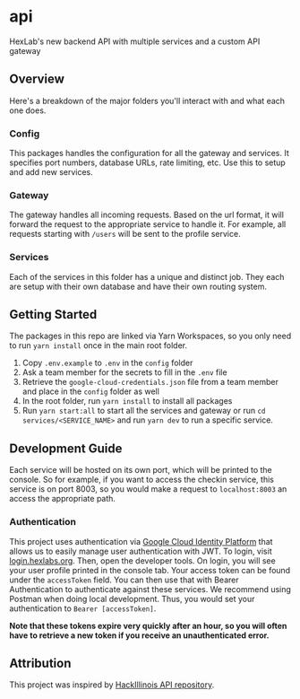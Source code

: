 # api

HexLab's new backend API with multiple services and a custom API gateway

## Overview

Here's a breakdown of the major folders you'll interact with and what each one does.

### Config

This packages handles the configuration for all the gateway and services. It specifies port numbers,
database URLs, rate limiting, etc. Use this to setup and add new services.

### Gateway

The gateway handles all incoming requests. Based on the url format, it will forward the request to
the appropriate service to handle it. For example, all requests starting with `/users` will be sent
to the profile service.

### Services

Each of the services in this folder has a unique and distinct job. They each are setup with their
own database and have their own routing system.

## Getting Started

The packages in this repo are linked via Yarn Workspaces, so you only need to run `yarn install`
once in the main root folder.

1. Copy `.env.example` to `.env` in the `config` folder
2. Ask a team member for the secrets to fill in the `.env` file
3. Retrieve the `google-cloud-credentials.json` file from a team member and place in the `config`
   folder as well
4. In the root folder, run `yarn install` to install all packages
5. Run `yarn start:all` to start all the services and gateway or run `cd services/<SERVICE_NAME>` and run `yarn dev` to run a specific service.

## Development Guide

Each service will be hosted on its own port, which will be printed to the console. So for example,
if you want to access the checkin service, this service is on port 8003, so you would make a request
to `localhost:8003` an access the appropriate path.

### Authentication

This project uses authentication via
[Google Cloud Identity Platform](https://cloud.google.com/identity-platform) that allows us to
easily manage user authentication with JWT. To login, visit
[login.hexlabs.org](https://login.hexlabs.org). Then, open the developer tools. On login, you will
see your user profile printed in the console tab. Your access token can be found under the
`accessToken` field. You can then use that with Bearer Authentication to authenticate against these
services. We recommend using Postman when doing local development. Thus, you would set your
authentication to `Bearer [accessToken]`.

**Note that these tokens expire very quickly after an hour, so you will often have to retrieve a new
token if you receive an unauthenticated error.**

## Attribution

This project was inspired by [HackIllinois API repository](https://github.com/HackIllinois/api).
